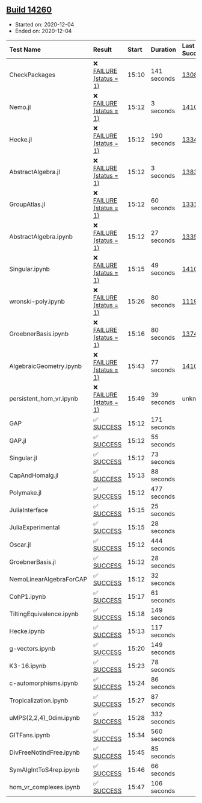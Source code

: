 ## [Build 14260](https://oscarci.mathematik.uni-kl.de/job/oscar/14260/)

* Started on: 2020-12-04
* Ended on: 2020-12-04

| Test Name    | Result | Start | Duration | Last Success | First Failure |
|:-------------|:-------|:------|:---------|:-------------|:--------------|
| CheckPackages | ❌ [FAILURE (status = 1)](https://oscarci.mathematik.uni-kl.de/job/oscar/14260/artifact/logs/build-14260/CheckPackages.log) | 15:10 | 141 seconds | [13085](https://oscarci.mathematik.uni-kl.de/job/oscar/13085/) | [13086](https://oscarci.mathematik.uni-kl.de/job/oscar/13086/) |
| Nemo.jl | ❌ [FAILURE (status = 1)](https://oscarci.mathematik.uni-kl.de/job/oscar/14260/artifact/logs/build-14260/Nemo.jl.log) | 15:12 | 3 seconds | [14101](https://oscarci.mathematik.uni-kl.de/job/oscar/14101/) | [14102](https://oscarci.mathematik.uni-kl.de/job/oscar/14102/) |
| Hecke.jl | ❌ [FAILURE (status = 1)](https://oscarci.mathematik.uni-kl.de/job/oscar/14260/artifact/logs/build-14260/Hecke.jl.log) | 15:12 | 190 seconds | [13341](https://oscarci.mathematik.uni-kl.de/job/oscar/13341/) | [13342](https://oscarci.mathematik.uni-kl.de/job/oscar/13342/) |
| AbstractAlgebra.jl | ❌ [FAILURE (status = 1)](https://oscarci.mathematik.uni-kl.de/job/oscar/14260/artifact/logs/build-14260/AbstractAlgebra.jl.log) | 15:12 | 3 seconds | [13837](https://oscarci.mathematik.uni-kl.de/job/oscar/13837/) | [13838](https://oscarci.mathematik.uni-kl.de/job/oscar/13838/) |
| GroupAtlas.jl | ❌ [FAILURE (status = 1)](https://oscarci.mathematik.uni-kl.de/job/oscar/14260/artifact/logs/build-14260/GroupAtlas.jl.log) | 15:12 | 60 seconds | [13311](https://oscarci.mathematik.uni-kl.de/job/oscar/13311/) | [13312](https://oscarci.mathematik.uni-kl.de/job/oscar/13312/) |
| AbstractAlgebra.ipynb | ❌ [FAILURE (status = 1)](https://oscarci.mathematik.uni-kl.de/job/oscar/14260/artifact/logs/build-14260/AbstractAlgebra.ipynb.log) | 15:12 | 27 seconds | [13355](https://oscarci.mathematik.uni-kl.de/job/oscar/13355/) | [13356](https://oscarci.mathematik.uni-kl.de/job/oscar/13356/) |
| Singular.ipynb | ❌ [FAILURE (status = 1)](https://oscarci.mathematik.uni-kl.de/job/oscar/14260/artifact/logs/build-14260/Singular.ipynb.log) | 15:15 | 49 seconds | [14101](https://oscarci.mathematik.uni-kl.de/job/oscar/14101/) | [14102](https://oscarci.mathematik.uni-kl.de/job/oscar/14102/) |
| wronski-poly.ipynb | ❌ [FAILURE (status = 1)](https://oscarci.mathematik.uni-kl.de/job/oscar/14260/artifact/logs/build-14260/wronski-poly.ipynb.log) | 15:26 | 80 seconds | [11192](https://oscarci.mathematik.uni-kl.de/job/oscar/11192/) | [11193](https://oscarci.mathematik.uni-kl.de/job/oscar/11193/) |
| GroebnerBasis.ipynb | ❌ [FAILURE (status = 1)](https://oscarci.mathematik.uni-kl.de/job/oscar/14260/artifact/logs/build-14260/GroebnerBasis.ipynb.log) | 15:16 | 80 seconds | [13748](https://oscarci.mathematik.uni-kl.de/job/oscar/13748/) | [13749](https://oscarci.mathematik.uni-kl.de/job/oscar/13749/) |
| AlgebraicGeometry.ipynb | ❌ [FAILURE (status = 1)](https://oscarci.mathematik.uni-kl.de/job/oscar/14260/artifact/logs/build-14260/AlgebraicGeometry.ipynb.log) | 15:43 | 77 seconds | [14101](https://oscarci.mathematik.uni-kl.de/job/oscar/14101/) | [14102](https://oscarci.mathematik.uni-kl.de/job/oscar/14102/) |
| persistent_hom_vr.ipynb | ❌ [FAILURE (status = 1)](https://oscarci.mathematik.uni-kl.de/job/oscar/14260/artifact/logs/build-14260/persistent_hom_vr.ipynb.log) | 15:49 | 39 seconds | unknown | unknown |
| GAP | ✅ [SUCCESS](https://oscarci.mathematik.uni-kl.de/job/oscar/14260/artifact/logs/build-14260/GAP.log) | 15:12 | 171 seconds |  |  |
| GAP.jl | ✅ [SUCCESS](https://oscarci.mathematik.uni-kl.de/job/oscar/14260/artifact/logs/build-14260/GAP.jl.log) | 15:12 | 55 seconds |  |  |
| Singular.jl | ✅ [SUCCESS](https://oscarci.mathematik.uni-kl.de/job/oscar/14260/artifact/logs/build-14260/Singular.jl.log) | 15:12 | 73 seconds |  |  |
| CapAndHomalg.jl | ✅ [SUCCESS](https://oscarci.mathematik.uni-kl.de/job/oscar/14260/artifact/logs/build-14260/CapAndHomalg.jl.log) | 15:13 | 88 seconds |  |  |
| Polymake.jl | ✅ [SUCCESS](https://oscarci.mathematik.uni-kl.de/job/oscar/14260/artifact/logs/build-14260/Polymake.jl.log) | 15:12 | 477 seconds |  |  |
| JuliaInterface | ✅ [SUCCESS](https://oscarci.mathematik.uni-kl.de/job/oscar/14260/artifact/logs/build-14260/JuliaInterface.log) | 15:15 | 25 seconds |  |  |
| JuliaExperimental | ✅ [SUCCESS](https://oscarci.mathematik.uni-kl.de/job/oscar/14260/artifact/logs/build-14260/JuliaExperimental.log) | 15:15 | 28 seconds |  |  |
| Oscar.jl | ✅ [SUCCESS](https://oscarci.mathematik.uni-kl.de/job/oscar/14260/artifact/logs/build-14260/Oscar.jl.log) | 15:12 | 444 seconds |  |  |
| GroebnerBasis.jl | ✅ [SUCCESS](https://oscarci.mathematik.uni-kl.de/job/oscar/14260/artifact/logs/build-14260/GroebnerBasis.jl.log) | 15:12 | 28 seconds |  |  |
| NemoLinearAlgebraForCAP | ✅ [SUCCESS](https://oscarci.mathematik.uni-kl.de/job/oscar/14260/artifact/logs/build-14260/NemoLinearAlgebraForCAP.log) | 15:12 | 32 seconds |  |  |
| CohP1.ipynb | ✅ [SUCCESS](https://oscarci.mathematik.uni-kl.de/job/oscar/14260/artifact/logs/build-14260/CohP1.ipynb.log) | 15:17 | 61 seconds |  |  |
| TiltingEquivalence.ipynb | ✅ [SUCCESS](https://oscarci.mathematik.uni-kl.de/job/oscar/14260/artifact/logs/build-14260/TiltingEquivalence.ipynb.log) | 15:18 | 149 seconds |  |  |
| Hecke.ipynb | ✅ [SUCCESS](https://oscarci.mathematik.uni-kl.de/job/oscar/14260/artifact/logs/build-14260/Hecke.ipynb.log) | 15:13 | 117 seconds |  |  |
| g-vectors.ipynb | ✅ [SUCCESS](https://oscarci.mathematik.uni-kl.de/job/oscar/14260/artifact/logs/build-14260/g-vectors.ipynb.log) | 15:20 | 149 seconds |  |  |
| K3-16.ipynb | ✅ [SUCCESS](https://oscarci.mathematik.uni-kl.de/job/oscar/14260/artifact/logs/build-14260/K3-16.ipynb.log) | 15:23 | 78 seconds |  |  |
| c-automorphisms.ipynb | ✅ [SUCCESS](https://oscarci.mathematik.uni-kl.de/job/oscar/14260/artifact/logs/build-14260/c-automorphisms.ipynb.log) | 15:24 | 86 seconds |  |  |
| Tropicalization.ipynb | ✅ [SUCCESS](https://oscarci.mathematik.uni-kl.de/job/oscar/14260/artifact/logs/build-14260/Tropicalization.ipynb.log) | 15:27 | 87 seconds |  |  |
| uMPS(2,2,4)_0dim.ipynb | ✅ [SUCCESS](https://oscarci.mathematik.uni-kl.de/job/oscar/14260/artifact/logs/build-14260/uMPS-2-2-4-_0dim.ipynb.log) | 15:28 | 332 seconds |  |  |
| GITFans.ipynb | ✅ [SUCCESS](https://oscarci.mathematik.uni-kl.de/job/oscar/14260/artifact/logs/build-14260/GITFans.ipynb.log) | 15:34 | 560 seconds |  |  |
| DivFreeNotIndFree.ipynb | ✅ [SUCCESS](https://oscarci.mathematik.uni-kl.de/job/oscar/14260/artifact/logs/build-14260/DivFreeNotIndFree.ipynb.log) | 15:45 | 85 seconds |  |  |
| SymAlgIntToS4rep.ipynb | ✅ [SUCCESS](https://oscarci.mathematik.uni-kl.de/job/oscar/14260/artifact/logs/build-14260/SymAlgIntToS4rep.ipynb.log) | 15:46 | 66 seconds |  |  |
| hom_vr_complexes.ipynb | ✅ [SUCCESS](https://oscarci.mathematik.uni-kl.de/job/oscar/14260/artifact/logs/build-14260/hom_vr_complexes.ipynb.log) | 15:47 | 106 seconds |  |  |

